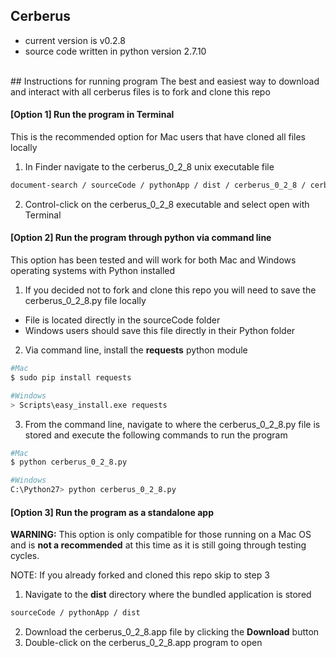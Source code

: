 ## Cerberus

- current version is v0.2.8
- source code written in python version 2.7.10

<br>
## Instructions for running program
The best and easiest way to download and interact with all cerberus files is to fork and clone this repo


#### [Option 1] Run the program in Terminal
This is the recommended option for Mac users that have cloned all files locally

1. In Finder navigate to the cerberus_0_2_8 unix executable file

  ```bash
  document-search / sourceCode / pythonApp / dist / cerberus_0_2_8 / cerberus_0_2_8
  ```
2. Control-click on the cerberus_0_2_8 executable and select open with Terminal


#### [Option 2] Run the program through python via command line
This option has been tested and will work for both Mac and Windows operating systems with Python installed

1. If you decided not to fork and clone this repo you will need to save the cerberus_0_2_8.py file locally
  - File is located directly in the sourceCode folder
  - Windows users should save this file directly in their Python folder
2. Via command line, install the **requests** python module
  ```bash
  #Mac
  $ sudo pip install requests

  #Windows
  > Scripts\easy_install.exe requests
  ```
3. From the command line, navigate to where the cerberus_0_2_8.py file is stored and execute the following commands to run the program
  ```bash
  #Mac
  $ python cerberus_0_2_8.py

  #Windows
  C:\Python27> python cerberus_0_2_8.py
  ```


#### [Option 3] Run the program as a standalone app
**WARNING:** This option is only compatible for those running on a Mac OS and is **not a recommended** at this time as it is still going through testing cycles.

NOTE: If you already forked and cloned this repo skip to step 3

1. Navigate to the **dist** directory where the bundled application is stored

  ```bash
  sourceCode / pythonApp / dist
  ```
2. Download the cerberus_0_2_8.app file by clicking the **Download** button
3. Double-click on the cerberus_0_2_8.app program to open
